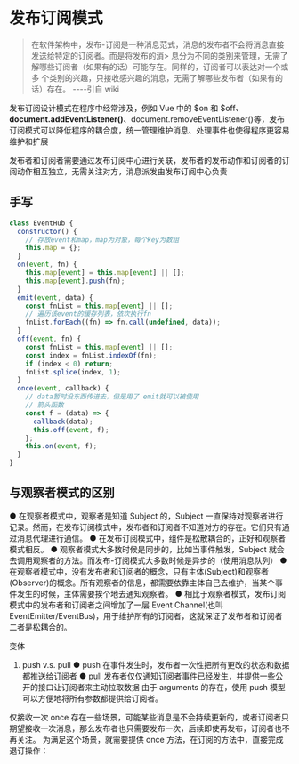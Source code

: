 # 发布订阅模式

> 在软件架构中，发布-订阅是一种消息范式，消息的发布者不会将消息直接发送给特定的订阅者。而是将发布的消> 息分为不同的类别来管理，无需了解哪些订阅者（如果有的话）可能存在。同样的，订阅者可以表达对一个或多
> 个类别的兴趣，只接收感兴趣的消息，无需了解哪些发布者（如果有的话）存在。 ----引自 wiki

发布订阅设计模式在程序中经常涉及，例如 Vue 中的 $on 和 $off、**document.addEventListener()**、document.removeEventListener()等，发布订阅模式可以降低程序的耦合度，统一管理维护消息、处理事件也使得程序更容易维护和扩展

发布者和订阅者需要通过发布订阅中心进行关联，发布者的发布动作和订阅者的订阅动作相互独立，无需关注对方，消息派发由发布订阅中心负责

## 手写

```js
class EventHub {
  constructor() {
    // 存放event和map，map为对象，每个key为数组
    this.map = {};
  }
  on(event, fn) {
    this.map[event] = this.map[event] || [];
    this.map[event].push(fn);
  }
  emit(event, data) {
    const fnList = this.map[event] || [];
    // 遍历该event的缓存列表，依次执行fn
    fnList.forEach((fn) => fn.call(undefined, data));
  }
  off(event, fn) {
    const fnList = this.map[event] || [];
    const index = fnList.indexOf(fn);
    if (index < 0) return;
    fnList.splice(index, 1);
  }
  once(event, callback) {
    // data暂时没东西传进去，但是用了 emit就可以被使用
    // 箭头函数
    const f = (data) => {
      callback(data);
      this.off(event, f);
    };
    this.on(event, f);
  }
}
```

## 与观察者模式的区别

● 在观察者模式中，观察者是知道 Subject 的，Subject 一直保持对观察者进行记录。然而，在发布订阅模式中，发布者和订阅者不知道对方的存在。它们只有通过消息代理进行通信。
● 在发布订阅模式中，组件是松散耦合的，正好和观察者模式相反。
● 观察者模式大多数时候是同步的，比如当事件触发，Subject 就会去调用观察者的方法。而发布-订阅模式大多数时候是异步的（使用消息队列）
● 在观察者模式中，没有发布者和订阅者的概念，只有主体(Subject)和观察者(Observer)的概念。所有观察者的信息，都需要依靠主体自己去维护，当某个事件发生的时候，主体需要挨个地去通知观察者。
● 相比于观察者模式，发布订阅模式中的发布者和订阅者之间增加了一层 Event Channel(也叫 EventEmitter/EventBus)，用于维护所有的订阅者，这就保证了发布者和订阅者二者是松耦合的。

变体

1. push v.s. pull
   ● push
   在事件发生时，发布者一次性把所有更改的状态和数据都推送给订阅者
   ● pull
   发布者仅仅通知订阅者事件已经发生，并提供一些公开的接口让订阅者来主动拉取数据
   由于 arguments 的存在，使用 push 模型可以方便地将所有参数都提供给订阅者。

仅接收一次 once
存在一些场景，可能某些消息是不会持续更新的，或者订阅者只期望接收一次消息，那么发布者也只需要发布一次，后续即使再发布，订阅者也不再关注。
为满足这个场景，就需要提供 once 方法，在订阅的方法中，直接完成退订操作：
